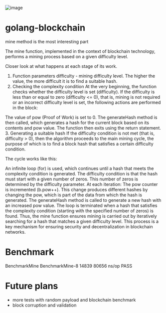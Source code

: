 ![image](https://github.com/SandQuattro/golang-blockchain/assets/31468131/83182959-5c74-49fa-bdb8-333d0e0a3c6a)

# golang-blockchain

mine method is the most interesting part

The mine function, implemented in the context of blockchain technology, performs a mining process based on a given 
difficulty level. 

Closer look at what happens at each stage of its work.

1. Function parameters
   difficulty - mining difficulty level. The higher the value, the more difficult it is to find a suitable hash.
2. Checking the complexity condition
   At the very beginning, the function checks whether the difficulty level is set (difficulty). If the difficulty is 
   less than or equal to zero (difficulty <= 0), that is, mining is not required or an incorrect difficulty level is set, the following actions are performed in the block:

The value of pow (Proof of Work) is set to 0.
The generateHash method is then called, which generates a hash for the current block based on its contents and pow value.
The function then exits using the return statement.
3. Generating a suitable hash
   If the difficulty condition is not met (that is, difficulty > 0), then the algorithm proceeds to the main mining cycle, the purpose of which is to find a block hash that satisfies a certain difficulty condition.

The cycle works like this:

An infinite loop (for) is used, which continues until a hash that meets the complexity condition is generated.
The difficulty condition is that the hash must start with a given number of zeros. This number of zeros is determined by the difficulty parameter.
At each iteration:
The pow counter is incremented (b.pow++). This change produces different hashes by changing the pow, which is part of the data from which the hash is generated.
The generateHash method is called to generate a new hash with an increased pow value.
The loop is terminated when a hash that satisfies the complexity condition (starting with the specified number of zeros) is found.
Thus, the mine function ensures mining is carried out by iteratively searching for a hash that matches a given difficulty level. This process is a key mechanism for ensuring security and decentralization in blockchain networks.

# Benchmark
BenchmarkMine
BenchmarkMine-8   	   14839	     80656 ns/op
PASS

# Future plans

- more tests with random payload and blockchain benchmark
- block corruption and validation
